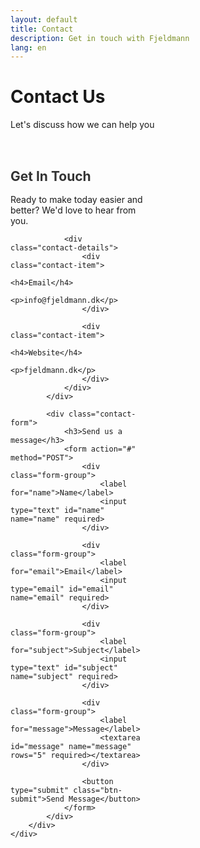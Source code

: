 ```yaml
---
layout: default
title: Contact
description: Get in touch with Fjeldmann
lang: en
---
```


<div class="page-header">
    <div class="container">
        <h1>Contact Us</h1>
        <p>Let's discuss how we can help you</p>
    </div>
</div>

<div class="content-section">
    <div class="container">
        <div class="contact-content">
            <div class="contact-info">
                <h2>Get In Touch</h2>
                <p>Ready to make today easier and better? We'd love to hear from you.</p>
                
                <div class="contact-details">
                    <div class="contact-item">
                        <h4>Email</h4>
                        <p>info@fjeldmann.dk</p>
                    </div>
                    
                    <div class="contact-item">
                        <h4>Website</h4>
                        <p>fjeldmann.dk</p>
                    </div>
                </div>
            </div>
            
            <div class="contact-form">
                <h3>Send us a message</h3>
                <form action="#" method="POST">
                    <div class="form-group">
                        <label for="name">Name</label>
                        <input type="text" id="name" name="name" required>
                    </div>
                    
                    <div class="form-group">
                        <label for="email">Email</label>
                        <input type="email" id="email" name="email" required>
                    </div>
                    
                    <div class="form-group">
                        <label for="subject">Subject</label>
                        <input type="text" id="subject" name="subject" required>
                    </div>
                    
                    <div class="form-group">
                        <label for="message">Message</label>
                        <textarea id="message" name="message" rows="5" required></textarea>
                    </div>
                    
                    <button type="submit" class="btn-submit">Send Message</button>
                </form>
            </div>
        </div>
    </div>
</div>

<style>
.contact-content {
    display: grid;
    grid-template-columns: 1fr 1fr;
    gap: 4rem;
    margin-top: 2rem;
}

.contact-info h2 {
    color: #333;
    margin-bottom: 1rem;
}

.contact-details {
    margin-top: 2rem;
}

.contact-item {
    margin-bottom: 1.5rem;
}

.contact-item h4 {
    color: #667eea;
    margin-bottom: 0.5rem;
}

.contact-form {
    background: #f8f9fa;
    padding: 2rem;
    border-radius: 10px;
}

.contact-form h3 {
    color: #333;
    margin-bottom: 1.5rem;
}

.form-group {
    margin-bottom: 1.5rem;
}

.form-group label {
    display: block;
    margin-bottom: 0.5rem;
    color: #333;
    font-weight: 500;
}

.form-group input,
.form-group textarea {
    width: 100%;
    padding: 0.75rem;
    border: 1px solid #ddd;
    border-radius: 5px;
    font-size: 1rem;
    transition: border-color 0.3s ease;
}

.form-group input:focus,
.form-group textarea:focus {
    outline: none;
    border-color: #667eea;
}

.btn-submit {
    background: #667eea;
    color: white;
    padding: 0.75rem 2rem;
    border: none;
    border-radius: 5px;
    font-size: 1rem;
    cursor: pointer;
    transition: background 0.3s ease;
}

.btn-submit:hover {
    background: #5a6fd8;
}

@media screen and (max-width: 768px) {
    .contact-content {
        grid-template-columns: 1fr;
        gap: 2rem;
    }
}
</style>